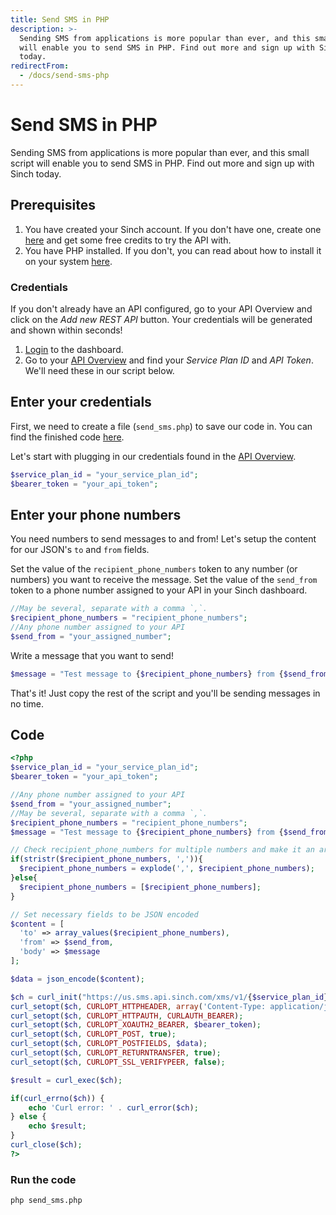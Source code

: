 ```yaml
---
title: Send SMS in PHP
description: >-
  Sending SMS from applications is more popular than ever, and this small script
  will enable you to send SMS in PHP. Find out more and sign up with Sinch
  today.
redirectFrom:
  - /docs/send-sms-php
---
```


# Send SMS in PHP

Sending SMS from applications is more popular than ever, and this small script will enable you to send SMS in PHP. Find out more and sign up with Sinch today.

## Prerequisites

1. You have created your Sinch account. If you don't have one, create one [here](https://www.sinch.com/sign-up/) and get some free credits to try the API with.
2. You have PHP installed. If you don't, you can read about how to install it on your system [here](https://www.php.net/manual/en/install.php).

### Credentials

If you don't already have an API configured, go to your API Overview and click on the _Add new REST API_ button. Your credentials will be generated and shown within seconds!

1. [Login](https://dashboard.sinch.com/login) to the dashboard.
2. Go to your [API Overview](https://dashboard.sinch.com/sms/api/rest) and find your _Service Plan ID_ and _API Token_. We'll need these in our script below.

## Enter your credentials

First, we need to create a file (`send_sms.php`) to save our code in. You can find the finished code [here](#code).

Let's start with plugging in our credentials found in the [API Overview](https://dashboard.sinch.com/sms/api/rest).

```php
$service_plan_id = "your_service_plan_id";
$bearer_token = "your_api_token";
```

## Enter your phone numbers

You need numbers to send messages to and from! Let's setup the content for our JSON's `to` and `from` fields.

Set the value of the `recipient_phone_numbers` token to any number (or numbers) you want to receive the message. Set the value of the `send_from` token to a phone number assigned to your API in your Sinch dashboard.

```php
//May be several, separate with a comma `,`.
$recipient_phone_numbers = "recipient_phone_numbers"; 
//Any phone number assigned to your API
$send_from = "your_assigned_number";
```

Write a message that you want to send!

```php
$message = "Test message to {$recipient_phone_numbers} from {$send_from}";
```

That's it! Just copy the rest of the script and you'll be sending messages in no time.

## Code

```php
<?php
$service_plan_id = "your_service_plan_id";
$bearer_token = "your_api_token";

//Any phone number assigned to your API
$send_from = "your_assigned_number";
//May be several, separate with a comma `,`.
$recipient_phone_numbers = "recipient_phone_numbers"; 
$message = "Test message to {$recipient_phone_numbers} from {$send_from}";

// Check recipient_phone_numbers for multiple numbers and make it an array.
if(stristr($recipient_phone_numbers, ',')){
  $recipient_phone_numbers = explode(',', $recipient_phone_numbers);
}else{
  $recipient_phone_numbers = [$recipient_phone_numbers];
}

// Set necessary fields to be JSON encoded
$content = [
  'to' => array_values($recipient_phone_numbers),
  'from' => $send_from,
  'body' => $message
];

$data = json_encode($content);

$ch = curl_init("https://us.sms.api.sinch.com/xms/v1/{$service_plan_id}/batches");
curl_setopt($ch, CURLOPT_HTTPHEADER, array('Content-Type: application/json'));
curl_setopt($ch, CURLOPT_HTTPAUTH, CURLAUTH_BEARER);
curl_setopt($ch, CURLOPT_XOAUTH2_BEARER, $bearer_token);
curl_setopt($ch, CURLOPT_POST, true);
curl_setopt($ch, CURLOPT_POSTFIELDS, $data);
curl_setopt($ch, CURLOPT_RETURNTRANSFER, true);
curl_setopt($ch, CURLOPT_SSL_VERIFYPEER, false);

$result = curl_exec($ch);

if(curl_errno($ch)) {
    echo 'Curl error: ' . curl_error($ch);
} else {
    echo $result;
}
curl_close($ch);
?>
```

### Run the code

```bash
php send_sms.php
```
